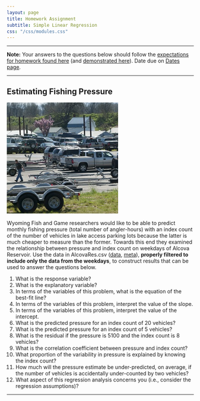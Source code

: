 ```yaml
---
layout: page
title: Homework Assignment
subtitle: Simple Linear Regression
css: "/css/modules.css"
---
```


----

<div class="alert alert-warning">
<strong>Note:</strong> Your answers to the questions below should follow the <a href="../../resources/hwformat" target="_blank">expectations for homework found here</a> (and <a href="../../resources/FAQ/FAQs/HWFormat_Example.pdf" target="_blank">demonstrated here</a>). Date due on <a href="../../resources/Dates-Current.html" target="_blank">Dates page</a>.
</div>

----

## Estimating Fishing Pressure
<img src="../zimgs/boat-launch.jpg" alt="Fishing Pressure" class="img-right">

Wyoming Fish and Game researchers would like to be able to predict monthly fishing pressure (total number of angler-hours) with an index count of the number of vehicles in lake access parking lots because the latter is much cheaper to measure than the former. Towards this end they examined the relationship between pressure and index count on weekdays of Alcova Reservoir. Use the data in AlcovaRes.csv ([data](https://raw.githubusercontent.com/droglenc/NCData/master/AlcovaRes.csv), [meta](https://raw.githubusercontent.com/droglenc/NCData/master/AlcovaRes_meta.txt)), **properly filtered to include only the data from the weekdays**, to construct results that can be used to answer the questions below.

1. What is the response variable?
1. What is the explanatory variable?
1. In terms of the variables of this problem, what is the equation of the best-fit line?
1. In terms of the variables of this problem, interpret the value of the slope.
1. In terms of the variables of this problem, interpret the value of the intercept.
1. What is the predicted pressure for an index count of 20 vehicles?
1. What is the predicted pressure for an index count of 5 vehicles?
1. What is the residual if the pressure is 5100 and the index count is 8 vehicles?
1. What is the correlation coefficient between pressure and index count?
1. What proportion of the variability in pressure is explained by knowing the index count?
1. How much will the pressure estimate be under-predicted, on average, if the number of vehicles is accidentally under-counted by two vehicles?
1. What aspect of this regression analysis concerns you (i.e., consider the regression assumptions)?

----
